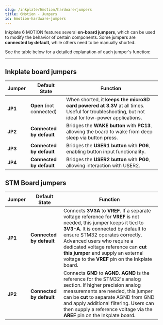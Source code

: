 ```yaml
---
slug: /inkplate/6motion/hardware/jumpers
title: 6Motion - Jumpers
id: 6motion-hardware-jumpers
---
```


Inkplate 6 MOTION features several **on-board jumpers**, which can be used to modify the behavior of certain components. Some jumpers are **connected by default**, while others need to be manually shorted.

See the table below for a detailed explanation of each jumper's function:  

---

## Inkplate board jumpers

| Jumper  | Default State | Function |
|---------|--------------|----------|
| **JP1** | **Open** (not connected) | When shorted, it **keeps the microSD card powered at 3.3V** at all times. Useful for troubleshooting, but not ideal for low-power applications. |
| **JP2** | **Connected by default** | Bridges the **WAKE button** with **PC13**, allowing the board to wake from deep sleep via button press. |
| **JP3** | **Connected by default** | Bridges the **USER1 button** with **PG6**, enabling button input functionality. |
| **JP4** | **Connected by default** | Bridges the **USER2 button** with **PG0**, allowing interaction with USER2. |

## STM Board jumpers

| Jumper  | Default State | Function |
|---------|--------------|----------|
| **JP1** | **Connected by default** | Connects **3V3A** to **VREF**. If a separate voltage reference for **VREF** is not needed, this jumper keeps it tied to **3V3-A**. It is connected by default to ensure STM32 operates correctly. Advanced users who require a dedicated voltage reference can **cut this jumper** and supply an external voltage to the **VREF** pin on the Inkplate board. |
| **JP2** | **Connected by default** | Connects **GND** to **AGND**. **AGND** is the reference for the STM32's analog section. If higher precision analog measurements are needed, this jumper can be **cut** to separate AGND from GND and apply additional filtering. Users can then supply a reference voltage via the **AREF** pin on the Inkplate board. |
